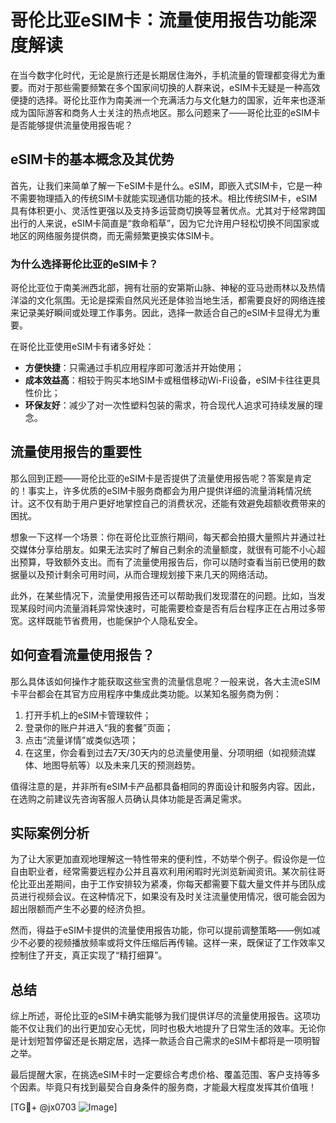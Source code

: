 # 哥伦比亚eSIM卡：流量使用报告功能深度解读

在当今数字化时代，无论是旅行还是长期居住海外，手机流量的管理都变得尤为重要。而对于那些需要频繁在多个国家间切换的人群来说，eSIM卡无疑是一种高效便捷的选择。哥伦比亚作为南美洲一个充满活力与文化魅力的国家，近年来也逐渐成为国际游客和商务人士关注的热点地区。那么问题来了——哥伦比亚的eSIM卡是否能够提供流量使用报告呢？

## eSIM卡的基本概念及其优势

首先，让我们来简单了解一下eSIM卡是什么。eSIM，即嵌入式SIM卡，它是一种不需要物理插入的传统SIM卡就能实现通信功能的技术。相比传统SIM卡，eSIM具有体积更小、灵活性更强以及支持多运营商切换等显著优点。尤其对于经常跨国出行的人来说，eSIM卡简直是“救命稻草”，因为它允许用户轻松切换不同国家或地区的网络服务提供商，而无需频繁更换实体SIM卡。

### 为什么选择哥伦比亚的eSIM卡？

哥伦比亚位于南美洲西北部，拥有壮丽的安第斯山脉、神秘的亚马逊雨林以及热情洋溢的文化氛围。无论是探索自然风光还是体验当地生活，都需要良好的网络连接来记录美好瞬间或处理工作事务。因此，选择一款适合自己的eSIM卡显得尤为重要。

在哥伦比亚使用eSIM卡有诸多好处：
- **方便快捷**：只需通过手机应用程序即可激活并开始使用；
- **成本效益高**：相较于购买本地SIM卡或租借移动Wi-Fi设备，eSIM卡往往更具性价比；
- **环保友好**：减少了对一次性塑料包装的需求，符合现代人追求可持续发展的理念。

## 流量使用报告的重要性

那么回到正题——哥伦比亚的eSIM卡是否提供了流量使用报告呢？答案是肯定的！事实上，许多优质的eSIM卡服务商都会为用户提供详细的流量消耗情况统计。这不仅有助于用户更好地掌控自己的消费状况，还能有效避免超额收费带来的困扰。

想象一下这样一个场景：你在哥伦比亚旅行期间，每天都会拍摄大量照片并通过社交媒体分享给朋友。如果无法实时了解自己剩余的流量额度，就很有可能不小心超出预算，导致额外支出。而有了流量使用报告后，你可以随时查看当前已使用的数据量以及预计剩余可用时间，从而合理规划接下来几天的网络活动。

此外，在某些情况下，流量使用报告还可以帮助我们发现潜在的问题。比如，当发现某段时间内流量消耗异常快速时，可能需要检查是否有后台程序正在占用过多带宽。这样既能节省费用，也能保护个人隐私安全。

## 如何查看流量使用报告？

那么具体该如何操作才能获取这些宝贵的流量信息呢？一般来说，各大主流eSIM卡平台都会在其官方应用程序中集成此类功能。以某知名服务商为例：

1. 打开手机上的eSIM卡管理软件；
2. 登录你的账户并进入“我的套餐”页面；
3. 点击“流量详情”或类似选项；
4. 在这里，你会看到过去7天/30天内的总流量使用量、分项明细（如视频流媒体、地图导航等）以及未来几天的预测趋势。

值得注意的是，并非所有eSIM卡产品都具备相同的界面设计和服务内容。因此，在选购之前建议先咨询客服人员确认具体功能是否满足需求。

## 实际案例分析

为了让大家更加直观地理解这一特性带来的便利性，不妨举个例子。假设你是一位自由职业者，经常需要远程办公并且喜欢利用闲暇时光浏览新闻资讯。某次前往哥伦比亚出差期间，由于工作安排较为紧凑，你每天都需要下载大量文件并与团队成员进行视频会议。在这种情况下，如果没有及时关注流量使用情况，很可能会因为超出限额而产生不必要的经济负担。

然而，得益于eSIM卡提供的流量使用报告功能，你可以提前调整策略——例如减少不必要的视频播放频率或将文件压缩后再传输。这样一来，既保证了工作效率又控制住了开支，真正实现了“精打细算”。

## 总结

综上所述，哥伦比亚的eSIM卡确实能够为我们提供详尽的流量使用报告。这项功能不仅让我们的出行更加安心无忧，同时也极大地提升了日常生活的效率。无论你是计划短暂停留还是长期定居，选择一款适合自己需求的eSIM卡都将是一项明智之举。

最后提醒大家，在挑选eSIM卡时一定要综合考虑价格、覆盖范围、客户支持等多个因素。毕竟只有找到最契合自身条件的服务商，才能最大程度发挥其价值哦！

[TG💪+ @jx0703 ![Image](https://github.com/user-attachments/assets/dbca1d08-cadb-493c-b0ec-ad6f7a83f270)]